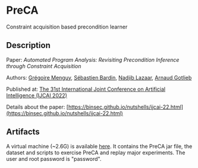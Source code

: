 # PreCA

Constraint acquisition based precondition learner

## Description

Paper: *Automated Program Analysis: Revisiting Precondition Inference through Constraint Acquisition*

Authors: [Grégoire Menguy](https://gregoiremenguy.github.io/), [Sébastien Bardin](http://sebastien.bardin.free.fr/), [Nadjib Lazaar](http://www.lirmm.fr/~lazaar/), [Arnaud Gotlieb](https://www.simula.no/people/arnaud)

Published at: [The 31st International Joint Conference on Artificial Intelligence (IJCAI 2022)](https://ijcai-22.org/)

Details about the paper: [https://binsec.github.io/nutshells/ijcai-22.html](https://binsec.github.io/nutshells/ijcai-22.html)


## Artifacts

A virtual machine (~2.6G) is available [here](https://drive.google.com/file/d/1NbkenuEezOSMBUalixnOE80tFnq1s--Z/view). It contains the PreCA jar file, the dataset and scripts to exercise PreCA and replay major experiments. The user and root password is "password".

